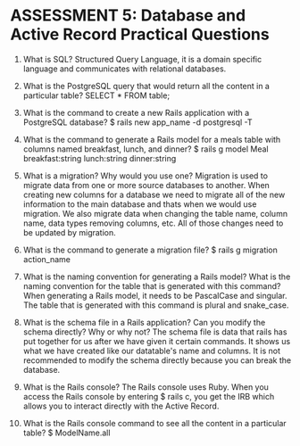 # ASSESSMENT 5: Database and Active Record Practical Questions

1. What is SQL?
Structured Query Language, it is a domain specific language and communicates with relational databases.

2. What is the PostgreSQL query that would return all the content in a particular table?
SELECT *
FROM table;

3. What is the command to create a new Rails application with a PostgreSQL database?
$ rails new app_name -d postgresql -T

4. What is the command to generate a Rails model for a meals table with columns named breakfast, lunch, and dinner?
$ rails g model Meal breakfast:string lunch:string dinner:string

5. What is a migration? Why would you use one?
Migration is used to migrate data from one or more source databases to another. When creating new columns for a database we need to migrate all of the new information to the main database and thats when we would use migration. We also migrate data when changing the table name, column name, data types removing columns, etc. All of those changes need to be updated by migration.

6. What is the command to generate a migration file?
$ rails g migration action_name

7. What is the naming convention for generating a Rails model? What is the naming convention for the table that is generated with this command?
When generating a Rails model, it needs to be PascalCase and singular. The table that is generated with this command is plural and snake_case.

8. What is the schema file in a Rails application? Can you modify the schema directly? Why or why not?
The schema file is data that rails has put together for us after we have given it certain commands. It shows us what we have created like our datatable's name and columns. It is not recommended to modify the schema directly because you can break the database.

9. What is the Rails console?
The Rails console uses Ruby. When you access the Rails console by entering $ rails c, you get the IRB which allows you to interact directly with the Active Record.

10. What is the Rails console command to see all the content in a particular table?
$ ModelName.all